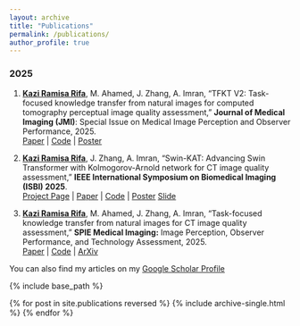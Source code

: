 ```yaml
---
layout: archive
title: "Publications"
permalink: /publications/
author_profile: true
---
```

### 2025

1. **[Kazi Ramisa Rifa]()**, M. Ahamed, J. Zhang, A. Imran, “TFKT V2: Task-focused knowledge transfer from natural images for computed tomography perceptual image quality assessment,” **Journal of Medical Imaging (JMI)**: Special Issue on Medical Image Perception and Observer Performance, 2025.  
  [Paper](#) | [Code](https://github.com/KaziRamisaRifa/TFKT-V2) | [Poster](#)
  
2. **[Kazi Ramisa Rifa]()**, J. Zhang, A. Imran, “Swin-KAT: Advancing Swin Transformer with Kolmogorov-Arnold network for CT image quality assessment,” **IEEE International Symposium on Biomedical Imaging (ISBI) 2025**.  
  [Project Page](https://sites.google.com/northsouth.edu/swinkat/swinkat) | [Paper](#) | [Code](https://github.com/KaziRamisaRifa/Swin-KAT) | [Poster](https://github.com/KaziRamisaRifa/kaziramisarifa.github.io/blob/master/files/posters/isbi25-poster-temp-Ramisa_v6.pdf) [Slide](https://github.com/KaziRamisaRifa/kaziramisarifa.github.io/blob/master/files/slides/CCTS_SwinKAT_Ramisa.pdf) 

3. **[Kazi Ramisa Rifa]()**, M. Ahamed, J. Zhang, A. Imran, “Task-focused knowledge transfer from natural images for CT image quality assessment,” **SPIE Medical Imaging:** Image Perception, Observer Performance, and Technology Assessment, 2025.  
  [Paper](#) | [Code](https://github.com/KaziRamisaRifa/TFKT-V2) | [ArXiv](#)

You can also find my articles on my [Google Scholar Profile](https://scholar.google.com/citations?user=nrEP6nQAAAAJ&hl=en)


{% include base_path %}

{% for post in site.publications reversed %}
  {% include archive-single.html %}
{% endfor %}
